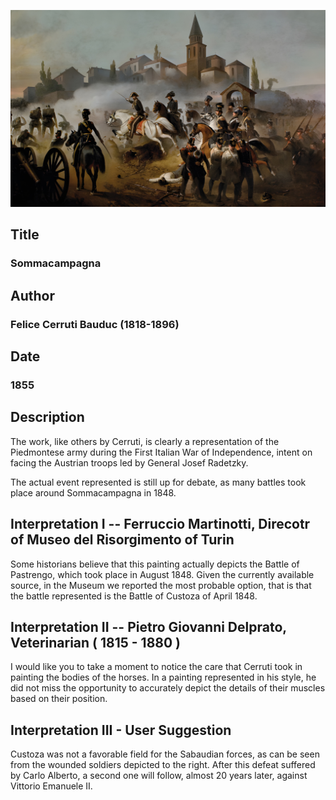 ![Sommacampagna, 1848](../opere/risorgimento-1-sommacampagna-1848.jpg)

## Title
### Sommacampagna

## Author
### Felice Cerruti Bauduc (1818-1896)

## Date
### 1855

## Description

The work, like others by Cerruti, is clearly a representation of the Piedmontese army during the First Italian War of Independence, intent on facing the Austrian troops led by General Josef Radetzky.

The actual event represented is still up for debate, as many battles took place around Sommacampagna in 1848.

## Interpretation I -- Ferruccio Martinotti, Direcotr of Museo del Risorgimento of Turin

Some historians believe that this painting actually depicts the Battle of Pastrengo, which took place in August 1848.
Given the currently available source, in the Museum we reported the most probable option, that is that the battle represented is the Battle of Custoza of April 1848.

## Interpretation II -- Pietro Giovanni Delprato, Veterinarian ( 1815 - 1880 )

I would like you to take a moment to notice the care that Cerruti took in painting the bodies of the horses.
In a painting represented in his style, he did not miss the opportunity to accurately depict the details of their muscles based on their position.

## Interpretation III - User Suggestion

Custoza was not a favorable field for the Sabaudian forces, as can be seen from the wounded soldiers depicted to the right.
After this defeat suffered by Carlo Alberto, a second one will follow, almost 20 years later, against Vittorio Emanuele II.
